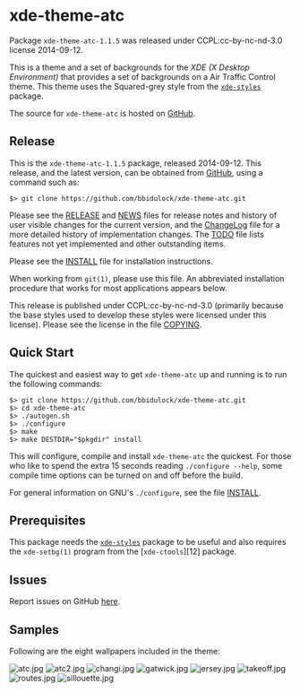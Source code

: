 [xde-theme-atc -- read me first file.  2014-09-12]: #

xde-theme-atc
===============

Package `xde-theme-atc-1.1.5` was released under CCPL:cc-by-nc-nd-3.0
license 2014-09-12.

This is a theme and a set of backgrounds for the _XDE (X Desktop
Environment)_ that provides a set of backgrounds on
a Air Traffic Control theme.
This theme uses the Squared-grey style from the [`xde-styles`][11]
package.

The source for `xde-theme-atc` is hosted on [GitHub][1].


Release
-------

This is the `xde-theme-atc-1.1.5` package, released 2014-09-12.
This release, and the latest version, can be obtained from [GitHub][1],
using a command such as:

    $> git clone https://github.com/bbidulock/xde-theme-atc.git

Please see the [RELEASE][3] and [NEWS][4] files for release notes and
history of user visible changes for the current version, and the
[ChangeLog][5] file for a more detailed history of implementation
changes.  The [TODO][6] file lists features not yet implemented and
other outstanding items.

Please see the [INSTALL][8] file for installation instructions.

When working from `git(1)`, please use this file.  An abbreviated
installation procedure that works for most applications appears below.

This release is published under CCPL:cc-by-nc-nd-3.0 (primarily because
the base styles used to develop these styles were licensed under this
license).
Please see the license in the file [COPYING][10].


Quick Start
-----------

The quickest and easiest way to get `xde-theme-atc` up and
running is to run the following commands:

    $> git clone https://github.com/bbidulock/xde-theme-atc.git
    $> cd xde-theme-atc
    $> ./autogen.sh
    $> ./configure
    $> make
    $> make DESTDIR="$pkgdir" install

This will configure, compile and install `xde-theme-atc` the
quickest.  For those who like to spend the extra 15 seconds reading
`./configure --help`, some compile time options can be turned on and off
before the build.

For general information on GNU's `./configure`, see the file
[INSTALL][8].


Prerequisites
-------------

This package needs the [`xde-styles`][11] package to be useful and also
requires the `xde-setbg(1)` program from the [`xde-ctools`][12] package.


Issues
------

Report issues on GitHub [here][2].


Samples
-------

Following are the eight wallpapers included in the theme:

![atc.jpg](images/atc.jpg "Wallpaper #1")
![atc2.jpg](images/atc2.jpg "Wallpaper #2")
![changi.jpg](images/changi.jpg "Wallpaper #3")
![gatwick.jpg](images/gatwick.jpg "Wallpaper #4")
![jersey.jpg](images/jersey.jpg "Wallpaper #5")
![takeoff.jpg](images/takeoff.jpg "Wallpaper #6")
![routes.jpg](images/routes.jpg "Wallpaper #7")
![sillouette.jpg](images/sillouette.jpg "Wallpaper #8")



[1]: https://github.com/bbidulock/xde-theme-ahsoka
[2]: https://github.com/bbidulock/xde-theme-ahsoka/issues
[3]: https://github.com/bbidulock/xde-theme-ahsoka/blob/master/RELEASE
[4]: https://github.com/bbidulock/xde-theme-ahsoka/blob/master/NEWS
[5]: https://github.com/bbidulock/xde-theme-ahsoka/blob/master/ChangeLog
[6]: https://github.com/bbidulock/xde-theme-ahsoka/blob/master/TODO
[7]: https://github.com/bbidulock/xde-theme-ahsoka/blob/master/COMPLIANCE
[8]: https://github.com/bbidulock/xde-theme-ahsoka/blob/master/INSTALL
[9]: https://github.com/bbidulock/xde-theme-ahsoka/blob/master/LICENSE
[10]: https://github.com/bbidulock/xde-theme-ahsoka/blob/master/COPYING
[11]: https://github.com/bbidulock/xde-styles
[11]: https://github.com/bbidulock/xde-ctools

[ vim: set ft=markdown sw=4 tw=72 nocin nosi fo+=tcqlorn spell: ]: #
